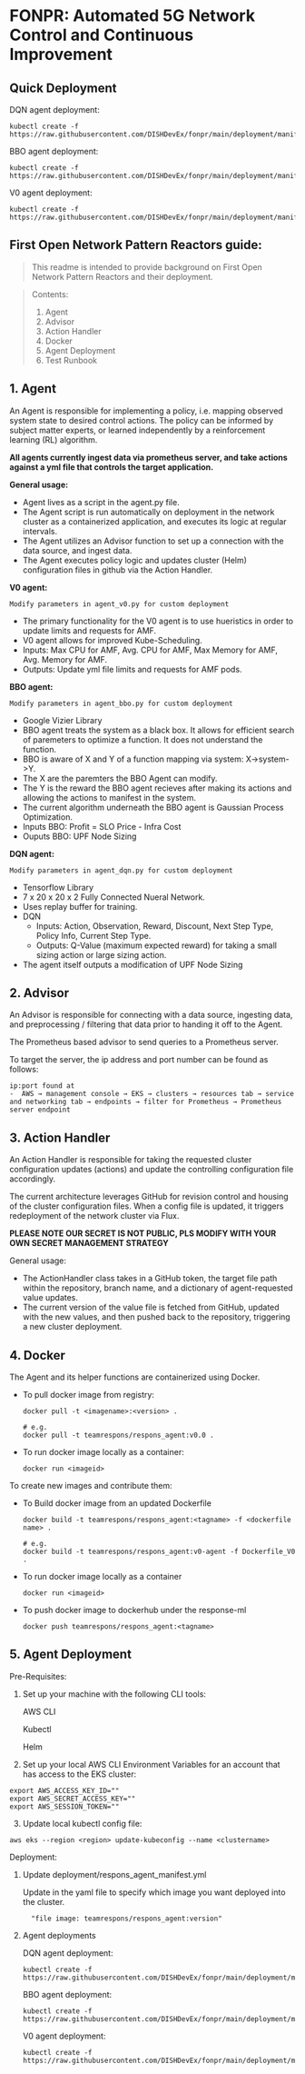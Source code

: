 # FONPR: Automated 5G Network Control and Continuous Improvement

## Quick Deployment 
DQN agent deployment:
```console
kubectl create -f https://raw.githubusercontent.com/DISHDevEx/fonpr/main/deployment/manifest_dqn_agent.yml
```
BBO agent deployment:
```console
kubectl create -f https://raw.githubusercontent.com/DISHDevEx/fonpr/main/deployment/manifest_bbo_agent.yml
```
V0 agent deployment:
```console
kubectl create -f https://raw.githubusercontent.com/DISHDevEx/fonpr/main/deployment/manifest_v0_agent.yml
```


## First Open Network Pattern Reactors guide: 
> This readme is intended to provide background on First Open Network Pattern Reactors and their deployment.

> Contents:
> 1. Agent <br/>
> 2. Advisor <br/>
> 3. Action Handler <br/>
> 4. Docker<br/>
> 5. Agent Deployment <br/>
> 6. Test Runbook <br/>

## __1. Agent__
An Agent is responsible for implementing a policy, i.e. mapping observed system state to desired control actions. The policy can be informed by subject matter experts, or learned independently by a reinforcement learning (RL) algorithm.

**All agents currently ingest data via prometheus server, and take actions against a yml file that controls the target application.**

**General usage:** 
* Agent lives as a script in the agent.py file.  
* The Agent script is run automatically on deployment in the network cluster as a containerized application, and executes its logic at regular intervals.
* The Agent utilizes an Advisor function to set up a connection with the data source, and ingest data.
* The Agent executes policy logic and updates cluster (Helm) configuration files in github via the Action Handler. 

**V0 agent:**

    Modify parameters in agent_v0.py for custom deployment

 * The primary functionality for the V0 agent is to use hueristics in order to update limits and requests for AMF. 
 * V0 agent allows for improved Kube-Scheduling. 
 * Inputs: Max CPU for AMF, Avg. CPU for AMF, Max Memory for AMF, Avg. Memory for AMF. 
 * Outputs: Update yml file limits and requests for AMF pods. 

**BBO agent:**

    Modify parameters in agent_bbo.py for custom deployment
    
 * Google Vizier Library
 * BBO agent treats the system as a black box. It allows for efficient search of paremeters to optimize a function. It does not understand the function.
 * BBO is aware of X and Y of a function mapping via system: X->system->Y. 
 * The X are the paremters the BBO Agent can modify. 
 * The Y is the reward the BBO agent recieves after making its actions and allowing the actions to manifest in the system. 
 * The current algorithm underneath the BBO agent is Gaussian Process Optimization. 
 * Inputs BBO: Profit = SLO Price - Infra Cost
 * Ouputs BBO: UPF Node Sizing

**DQN agent:** 

    Modify parameters in agent_dqn.py for custom deployment


 * Tensorflow Library 
 * 7 x 20 x 20 x 2 Fully Connected Nueral Network.
 * Uses replay buffer for training.
 * DQN
    * Inputs: Action, Observation, Reward, Discount, Next Step Type, Policy Info, Current Step Type. 
    * Outputs: Q-Value (maximum expected reward) for taking a small sizing action or large sizing action. 
* The agent itself outputs a modification of UPF Node Sizing 



## __2. Advisor__
An Advisor is responsible for connecting with a data source, ingesting data, and preprocessing / filtering that data prior to handing it off to the Agent.

The Prometheus based advisor to send queries to a Prometheus server.

To target the server, the ip address and port number can be found as follows:

    ip:port found at
    -  AWS → management console → EKS → clusters → resources tab → service and networking tab → endpoints → filter for Prometheus → Prometheus server endpoint


## __3. Action Handler__
An Action Handler is responsible for taking the requested cluster configuration updates (actions) and update the controlling configuration file accordingly.

The current architecture leverages GitHub for revision control and housing of the cluster configuration files. When a config file is updated, it triggers redeployment of the network cluster via Flux.

**PLEASE NOTE OUR SECRET IS NOT PUBLIC, PLS MODIFY WITH YOUR OWN SECRET MANAGEMENT STRATEGY**

General usage:
* The ActionHandler class takes in a GitHub token, the target file path within the repository, branch name, and a dictionary of agent-requested value updates.
* The current version of the value file is fetched from GitHub, updated with the new values, and then pushed back to the repository, triggering a new cluster deployment.

## __4. Docker__
The Agent and its helper functions are containerized using Docker.

* To pull docker image from registry:
    
    ```console
    docker pull -t <imagename>:<version> . 
    
    # e.g.
    docker pull -t teamrespons/respons_agent:v0.0 .
    ```

* To run docker image locally as a container:
    ```console
    docker run <imageid>
    ```

To create new images and contribute them:

*  To Build docker image from an updated Dockerfile
    
    ```console
    docker build -t teamrespons/respons_agent:<tagname> -f <dockerfile name> .  
    
    # e.g. 
    docker build -t teamrespons/respons_agent:v0-agent -f Dockerfile_V0 .
    ```
* To run docker image locally as a container
    ```console
    docker run <imageid>
    ```

* To push docker image to dockerhub under the response-ml
    ```console
    docker push teamrespons/respons_agent:<tagname>
    ```

## __5. Agent Deployment__ 
Pre-Requisites:
1. Set up your machine with the following CLI tools:

    AWS CLI

    Kubectl

    Helm
    
2. Set up your local AWS CLI Environment Variables for an account that has access to the EKS cluster:
```console
export AWS_ACCESS_KEY_ID=""
export AWS_SECRET_ACCESS_KEY=""
export AWS_SESSION_TOKEN=""
```

3. Update local kubectl config file:

```console
aws eks --region <region> update-kubeconfig --name <clustername>
```
Deployment:
1. Update deployment/respons_agent_manifest.yml

    Update in the yaml file to specify which image you want deployed into the cluster.
        
         "file image: teamrespons/respons_agent:version"
        
2. Agent deployments

    DQN agent deployment:
    ```console
    kubectl create -f https://raw.githubusercontent.com/DISHDevEx/fonpr/main/deployment/manifest_dqn_agent.yml
    ```
    BBO agent deployment:
    ```console
    kubectl create -f https://raw.githubusercontent.com/DISHDevEx/fonpr/main/deployment/manifest_bbo_agent.yml
    ```
    V0 agent deployment:
    ```console
    kubectl create -f https://raw.githubusercontent.com/DISHDevEx/fonpr/main/deployment/manifest_v0_agent.yml
    ```
